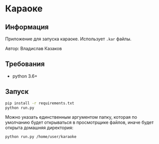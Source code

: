 # Караоке

## Информация
Приложение для запуска караоке. Использует `.kar` файлы.

Автор: Владислав Казаков

## Требования
- python 3.6+

## Запуск
```bash
pip install -r requirements.txt
python run.py
```
Можно указать единственным аргументом папку, которая по умолчанию будет открываться
в просмотрщике файлов, иначе будет открыта домашняя директория:
```bash
python run.py /home/user/karaoke
```

